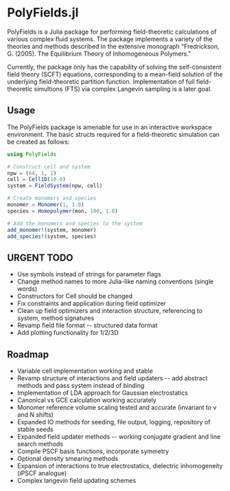 # PolyFields.jl

PolyFields is a Julia package for performing field-theoretic calculations of various complex fluid systems.
The package implements a variety of the theories and methods described in the extensive monograph
"Fredrickson, G. (2005). The Equilibrium Theory of Inhomogeneous Polymers."

Currently, the package only has the capability of solving the self-consistent field theory (SCFT) equations,
corresponding to a mean-field solution of the underlying field-theoretic partition function.
Implementation of full field-theoretic simultions (FTS) via complex Langevin sampling is a later goal.

## Usage

The PolyFields package is amenable for use in an interactive workspace environment.
The basic structs required for a field-theoretic simulation can be created as follows:

```julia
using PolyFields

# Construct cell and system
npw = (64, 1, 1)
cell = Cell1D(10.0)
system = FieldSystem(npw, cell)

# Create monomers and species
monomer = Monomer(1, 1.0)
species = Homopolymer(mon, 100, 1.0)

# Add the monomers and species to the system
add_monomer!(system, monomer)
add_species!(system, species)
```

## URGENT TODO

* Use symbols instead of strings for parameter flags
* Change method names to more Julia-like naming conventions (single words)
* Constructors for Cell should be changed
* Fix constraints and application during field optimizer
* Clean up field optimizers and interaction structure, referencing to system, method signatures
* Revamp field file format -- structured data format
* Add plotting functionality for 1/2/3D

## Roadmap

* Variable cell implementation working and stable
* Revamp structure of interactions and field updaters -- add abstract methods and pass system instead of binding
* Implementation of LDA approach for Gaussian electrostatics
* Canonical vs GCE calculation working accurately
* Monomer reference volume scaling tested and accurate (invariant to v and N shifts)
* Expanded IO methods for seeding, file output, logging, repository of stable seeds
* Expanded field updater methods -- working conjugate gradient and line search methods
* Compile PSCF basis functions, incorporate symmetry
* Optional density smearing methods
* Expansion of interactions to true electrostatics, dielectric inhomogeneity (iPSCF analogue)
* Complex langevin field updating schemes
